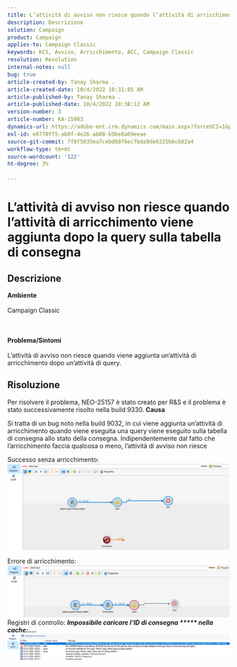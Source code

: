 ```yaml
---
title: L’attività di avviso non riesce quando l’attività di arricchimento viene aggiunta dopo la query sulla tabella di consegna
description: Descrizione
solution: Campaign
product: Campaign
applies-to: Campaign Classic
keywords: KCS, Avviso, Arricchimento, ACC, Campaign Classic
resolution: Resolution
internal-notes: null
bug: true
article-created-by: Tanay Sharma .
article-created-date: 10/4/2022 10:31:05 AM
article-published-by: Tanay Sharma .
article-published-date: 10/4/2022 10:38:12 AM
version-number: 3
article-number: KA-15983
dynamics-url: https://adobe-ent.crm.dynamics.com/main.aspx?forceUCI=1&pagetype=entityrecord&etn=knowledgearticle&id=cccb6ba2-cf43-ed11-bba2-0022480868ff
exl-id: e8770ff5-ab0f-4e26-ab08-b9be8a69eeae
source-git-commit: 7f0f5035ea7cebd60f6ec7bda9de6225b6c602a4
workflow-type: tm+mt
source-wordcount: '122'
ht-degree: 3%

---
```


# L’attività di avviso non riesce quando l’attività di arricchimento viene aggiunta dopo la query sulla tabella di consegna

## Descrizione

<b>Ambiente</b><br><br>Campaign Classic<br><br> <br><br><b>Problema/Sintomi</b><br><br>L’attività di avviso non riesce quando viene aggiunta un’attività di arricchimento dopo un’attività di query. <br>

## Risoluzione


Per risolvere il problema, NEO-25157 è stato creato per R&amp;S e il problema è stato successivamente risolto nella build 9330.
<b>Causa</b>


Si tratta di un bug noto nella build 9032, in cui viene aggiunta un’attività di arricchimento quando viene eseguita una query<b> </b>viene eseguito sulla tabella di consegna allo stato della consegna. Indipendentemente dal fatto che l’arricchimento faccia qualcosa o meno, l’attività di avviso non riesce

Successo senza arricchimento:
![](assets/ab975c07-d043-ed11-bba2-0022480868ff.png)

Errore di arricchimento:
![](assets/ad975c07-d043-ed11-bba2-0022480868ff.png)
Registri di controllo: <b>*Impossibile caricare l&#39;ID di consegna \*\*\*\*\* nella cache:....</b>*
![](assets/ac975c07-d043-ed11-bba2-0022480868ff.png)

